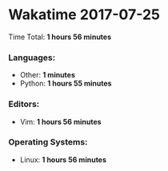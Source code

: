 # Wakatime 2017-07-25

Time Total: **1 hours 56 minutes**

### Languages:
- Other: **1 minutes** 
- Python: **1 hours 55 minutes** 

### Editors:
- Vim: **1 hours 56 minutes** 

### Operating Systems:
- Linux: **1 hours 56 minutes** 

